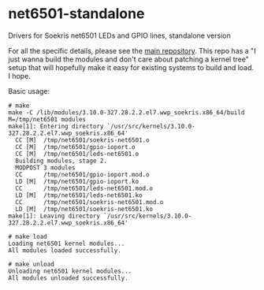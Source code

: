 # net6501-standalone
Drivers for Soekris net6501 LEDs and GPIO lines, standalone version

For all the specific details, please see the [main repository](https://github.com/elfchief/net6501-centos7-kernel). This repo has a "I just wanna build the modules and don't care about patching a kernel tree" setup that will hopefully make it easy for existing systems to build and load. I hope.

Basic usage:

```
# make
make -C /lib/modules/3.10.0-327.28.2.2.el7.wwp_soekris.x86_64/build M=/tmp/net6501 modules
make[1]: Entering directory `/usr/src/kernels/3.10.0-327.28.2.2.el7.wwp_soekris.x86_64'
  CC [M]  /tmp/net6501/soekris-net6501.o
  CC [M]  /tmp/net6501/gpio-ioport.o
  CC [M]  /tmp/net6501/leds-net6501.o
  Building modules, stage 2.
  MODPOST 3 modules
  CC      /tmp/net6501/gpio-ioport.mod.o
  LD [M]  /tmp/net6501/gpio-ioport.ko
  CC      /tmp/net6501/leds-net6501.mod.o
  LD [M]  /tmp/net6501/leds-net6501.ko
  CC      /tmp/net6501/soekris-net6501.mod.o
  LD [M]  /tmp/net6501/soekris-net6501.ko
make[1]: Leaving directory `/usr/src/kernels/3.10.0-327.28.2.2.el7.wwp_soekris.x86_64'

# make load
Loading net6501 kernel modules...
All modules loaded successfully.

# make unload
Unloading net6501 kernel modules...
All modules unloaded successfully.
```
